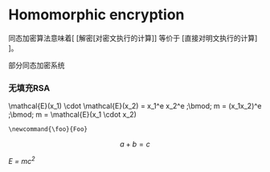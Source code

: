 # Homomorphic encryption 
同态加密算法意味着[ [解密[对密文执行的计算]] 等价于 [直接对明文执行的计算] ]。

部分同态加密系统
### 无填充RSA 
\mathcal{E}(x_1) \cdot \mathcal{E}(x_2) = x_1^e x_2^e \;\bmod\; m = (x_1x_2)^e \;\bmod\; m = \mathcal{E}(x_1 \cdot x_2)

```math_def
\newcommand{\foo}{Foo}
```
```math #yourmathlabel
a + b = c
```

*E = mc<sup>2</sup>*
